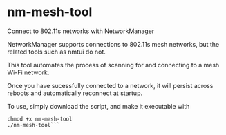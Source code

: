 # nm-mesh-tool
Connect to 802.11s networks with NetworkManager

NetworkManager supports connections to 802.11s mesh networks, but the related tools such as nmtui do not.

This tool automates the process of scanning for and connecting to a mesh Wi-Fi network.

Once you have sucessfully connected to a network, it will persist across reboots and automatically reconnect at startup.

To use, simply download the script, and make it executable with

```wget https://raw.githubusercontent.com/dB-SPL/nm-mesh-tool/refs/heads/main/nm-mesh-tool
chmod +x nm-mesh-tool
./nm-mesh-tool```
